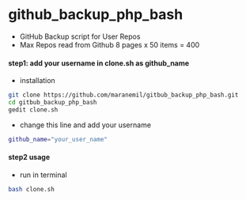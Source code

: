 # github_backup_php_bash
- GitHub Backup script for User Repos
- Max Repos read from Github 8 pages x 50 items = 400 

#### step1: add your username in clone.sh as github_name
* installation

```sh
git clone https://github.com/maranemil/gitbub_backup_php_bash.git
cd gitbub_backup_php_bash
gedit clone.sh
```
* change this line and add your username
```sh
github_name="your_user_name" 
```

#### step2 usage
* run in terminal
```sh
bash clone.sh
```
